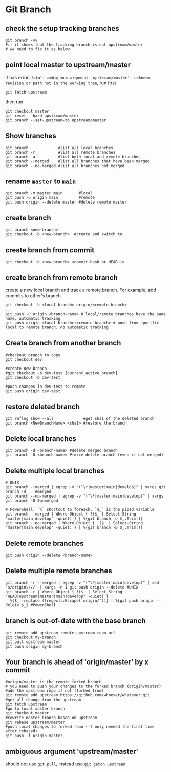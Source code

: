 # Git Branch

## check the setup tracking branches
```
git branch -vv
#if it shows that the tracking branch is not upstream/master
# we need to fix it as below
```

## point local master to upstream/master
if has error: `fatal: ambiguous argument 'upstream/master': unknown revision or path not in the working tree`, run first
```
git fetch upstream
```
then run
```
git checkout master
git reset --hard upstream/master
git branch --set-upstream-to upstream/master
```

## Show branches
```
git branch             #list all local branches
git branch -r          #list all remote branches
git branch -a          #list both local and remote branches
git branch --merged    #list all branches that have been merged
git branch --no-merged #list all branches not merged
```

## rename `master` to `main`
```
git branch -m master main       #local
git push -u origin main         #remote
git push origin --delete master #delete remote master
```

## create branch
```
git branch <new-branch>
git checkout -b <new-branch>  #create and switch to
```

## create branch from commit
```
git checkout -b <new-branch> <commit-hash or HEAD~i>
```

## create branch from remote branch
create a new local branch and track a remote branch. For example, add commits to other's branch
```
git checkout -b <local-branch> origin/<remote-branch>
...
git push -u origin <branch-name> # local/remote branches have the same name, automatic tracking
git push origin <local-branch>:<remote-branch> # push from specific local to remote branch, no automatic tracking
```

## Create branch from another branch
```
#checkout branch to copy
git checkout dev

#create new branch
#git checkout -b dev-test [current_active_branch]
git checkout -b dev-test

#push changes in dev-test to remote
git push origin dev-test
```

## restore deleted branch
```
git reflog show --all             #get sha1 of the deleted branch
git branch <NewBranchName> <sha1> #restore the branch
```

## Delete local branches
```
git branch -d <branch-name> #delete merged branch
git branch -D <branch-name> #force delete branch (even if not merged)
```

## Delete multiple local branches
```
# UNIX
git branch --merged | egrep -v "(^\*|master|main|develop)" | xargs git branch -d    #merged
git branch --no-merged | egrep -v "(^\*|master|main|develop)" | xargs git branch -D #unmerged

# PowerShell: `%` shortcut to foreach, `$_` is the piped variable
git branch --merged | Where-Object { !($_ | Select-String "master|main|develop" -quiet) } | %{git branch -d $_.Trim()}
git branch --no-merged | Where-Object { !($_ | Select-String "master|main|develop" -quiet) } | %{git branch -D $_.Trim()}
```

## Delete remote branches
```
git push origin --delete <branch-name>
```

## Delete multiple remote branches
```
git branch -r --merged | egrep -v "(^\*|master|main|develop)" | sed 's/origin\///' | xargs -n 1 git push origin --delete #UNIX
git branch -r | Where-Object { !($_ | Select-String "HEAD|upstream|master|main|develop" -quiet) } |
  %{$_ -replace ([regex]::Escape('origin/'))} | %{git push origin --delete $_} #PowerShell
```

## branch is out-of-date with the base branch
```
git remote add upstream remote-upstream-repo-url
git checkout my-branch
git pull upstream master
git push origin my-branch
```

## Your branch is ahead of 'origin/master' by x commit
```
#origin/master is the remote forked branch
# you need to push your changes to the forked branch (origin/master)
#add the upstream repo if not (forked from)
git remote add upstream https://github.com/whoever/whatever.git
#get all change from the upstream
git fetch upstream
#go to local master branch
git checkout master
#rewrite master branch based on upstream
git rebase upstream/master
#push local changes to forked repo (-f only needed the first time after rebased)
git push -f origin master
```

## ambiguous argument 'upstream/master'
should not use `git pull`, instead use `git getch upstream`
